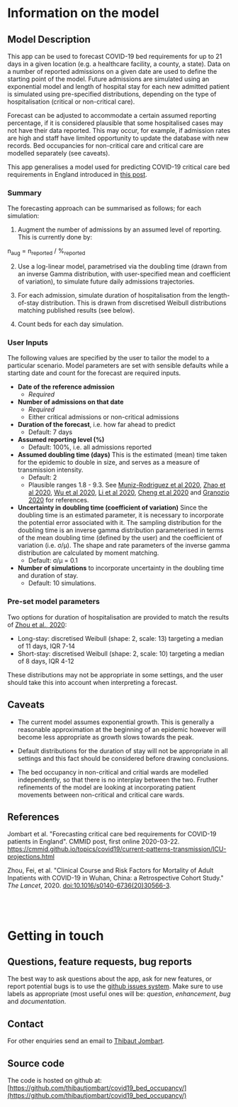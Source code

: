 
# Information on the model

## Model Description

This app can be used to forecast COVID-19 bed requirements for up to 21 days in
a given location (e.g. a healthcare facility, a county, a state). Data on a
number of reported admissions on a given date are used to define the starting
point of the model. Future admissions are simulated using an exponential model
and length of hospital stay for each new admitted patient is simulated using
pre-specified distributions, depending on the type of hospitalisation (critical
or non-critical care).

Forecast can be adjusted to accommodate a certain assumed reporting percentage,
if it is considered plausible that some hospitalised cases may not have their
data reported. This may occur, for example, if admission rates are high and
staff have limited opportunity to update the database with new records.
Bed occupancies for non-critical care and critical care are modelled separately
(see caveats).

This app generalises a model used for predicting COVID-19 critical care bed requirements in
England introduced in 
[this post](https://cmmid.github.io/topics/covid19/current-patterns-transmission/ICU-projections.html).



### Summary

The forecasting approach can be summarised as follows; for each simulation:

1. Augment the number of admissions by an assumed level of reporting. This is
   currently done by:
<div> n<sub>aug</sub> = n<sub>reported</sub> / %<sub>reported</sub> </div>
 
2. Use a log-linear model, parametrised via the doubling time (drawn from an
   inverse Gamma distribution, with user-specified mean and coefficient of
   variation), to simulate future daily admissions trajectories.

3. For each admission, simulate duration of hospitalisation from the
   length-of-stay distribution. This is drawn from discretised Weibull
   distributions matching published results (see below).

4. Count beds for each day simulation.


### User Inputs

The following values are specified by the user to tailor the model to a
particular scenario. Model parameters are set with sensible defaults while a
starting date and count for the forecast are required inputs.

* **Date of the reference admission**
  - *Required*
* **Number of admissions on that date**
  - *Required*
  - Either critical admissions or non-critical admissions
* **Duration of the forecast**, i.e. how far ahead to predict
  - Default: 7 days
* **Assumed reporting level (%)** 
  - Default: 100%, i.e. all admissions reported
* **Assumed doubling time (days)** This is the estimated (mean) time taken for the epidemic to double in size, and serves as a measure of transmission intensity.
  - Default: 2
  - Plausible ranges 1.8 - 9.3. See [Muniz-Rodriguez et al 2020](https://www.medrxiv.org/content/10.1101/2020.02.05.20020750v4.full.pdf), [Zhao et al 2020](https://www.medrxiv.org/content/medrxiv/early/2020/02/29/2020.02.26.20028449.full.pdf), [Wu et al 2020](https://www.nature.com/articles/s41591-020-0822-7), [Li et al 2020](https://www.nejm.org/doi/full/10.1056/NEJMoa2001316), [Cheng et al 2020](https://link.springer.com/content/pdf/10.1007/s15010-020-01401-y.pdf) and [Granozio 2020](https://arxiv.org/ftp/arxiv/papers/2003/2003.08661.pdf) for references. 
* **Uncertainty in doubling time (coefficient of variation)** Since the doubling time is an estimated parameter, it is necessary to incorporate the potential error associated with it. The sampling distribution for the doubling time is an inverse gamma distribution parameterised in terms of the mean doubling time (defined by the user) and the coefficient of variation (i.e. &sigma;/&mu;). The shape and rate parameters of the inverse gamma distribution are calculated by moment matching. 
  - Default: &sigma;/&mu; = 0.1
* **Number of simulations** to incorporate uncertainty in the doubling time and duration of stay.
  - Default: 10 simulations.



### Pre-set model parameters

Two options for duration of hospitalisation are provided to match the results of
<a
href="https://www.thelancet.com/journals/lancet/article/PIIS0140-6736(20)30566-3/fulltext">Zhou
et al., 2020</a>:


* Long-stay: discretised Weibull (shape: 2, scale: 13) targeting a median of 11
    days, IQR 7-14
* Short-stay: discretised Weibull (shape: 2, scale: 10) targeting a median of 8
    days, IQR 4-12

These distributions may not be appropriate in some settings, and the user should
take this into account when interpreting a forecast.



## Caveats

* The current model assumes exponential growth. This is generally a reasonable
  approximation at the beginning of an epidemic however will become less
  appropriate as growth slows towards the peak.

* Default distributions for the duration of stay will not be appropriate in all
  settings and this fact should be considered before drawing conclusions.

* The bed occupancy in non-critical and critial wards are modelled
  independently, so that there is no interplay between the two. Fruther
  refinements of the model are looking at incorporating patient movements
  between non-critical and critical care wards.


## References

Jombart et al. "Forecasting critical care bed requirements for COVID-19 patients in England". CMMID post, first online 2020-03-22. https://cmmid.github.io/topics/covid19/current-patterns-transmission/ICU-projections.html

Zhou, Fei, et al. "Clinical Course and Risk Factors for Mortality of Adult Inpatients with COVID-19 in Wuhan, China: a Retrospective Cohort Study." _The Lancet_, 2020. <a href="https://doi.org/10.1016/s0140-6736(20)30566-3">doi:10.1016/s0140-6736(20)30566-3</a>.


<br>
<br>

# Getting in touch

## Questions, feature requests, bug reports

The best way to ask questions about the app, ask for new features, or report
potential bugs is to use the [github issues
system](https://github.com/thibautjombart/covid19_bed_occupancy/issues). Make
sure to use labels as appropriate (most useful ones will be: *question*,
*enhancement*, *bug* and *documentation*.



## Contact

For other enquiries send an email to <a
href="mailto:thibautjombart@gmail.com?&subject=bed%20occupancy%20app%20inquiry"
rel="EMAIL">Thibaut Jombart</a>.



## Source code

The code is hosted on github at:
[https://github.com/thibautjombart/covid19_bed_occupancy/](https://github.com/thibautjombart/covid19_bed_occupancy/)



<br>
<br>
